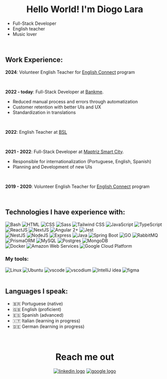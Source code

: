 <h1 align="center">Hello World! I'm Diogo Lara</h1>

- Full-Stack Developer
- English teacher
- Music lover 

<br/>

## Work Experience:

**2024**: Volunteer English Teacher for [English Connect](https://www.englishconnect.org/) program

<br/>

**2022 - today**: Full-Stack Developer at [Bankme](https://bankme.tech).
- Reduced manual process and errors through automatization
- Customer retention with better UIs and UX
- Standardization in translations

<br/>

**2022**: English Teacher at [BSL](https://www.bslidiomas.com.br/)

<br/>

**2021 - 2022**: Full-Stack Developer at [Maptriz Smart City](https://www.maptriz.com.br/contato/).
- Responsible for internationalization (Portuguese, English, Spanish)
- Planning and Development of new UIs

<br/>

**2019 - 2020**: Volunteer English Teacher for [English Connect](https://www.englishconnect.org/) program

<br/>

## Technologies I have experience with:

<div>
  <img src="https://skillicons.dev/icons?i=bash" title="Bash" />
  <img src="https://skillicons.dev/icons?i=html" title="HTML"/>
  <img src="https://skillicons.dev/icons?i=css" title="CSS"/>
  <img src="https://skillicons.dev/icons?i=sass" title="Sass" />
  <img src="https://skillicons.dev/icons?i=tailwindcss" title="Tailwind CSS" />
  <img src="https://skillicons.dev/icons?i=js" title="JavaScript" />
  <img src="https://skillicons.dev/icons?i=ts" title="TypeScript" />
  <img src="https://skillicons.dev/icons?i=react" title="ReactJS" />
  <img src="https://skillicons.dev/icons?i=next" title="NextJS" />
  <img src="https://skillicons.dev/icons?i=angular" title="Angular 2+" />
  <img src="https://skillicons.dev/icons?i=jest" title="Jest" />
</div>
<div>
  <img src="https://skillicons.dev/icons?i=nest" title="NestJS" />
  <img src="https://skillicons.dev/icons?i=nodejs" title="NodeJS" />
  <img src="https://skillicons.dev/icons?i=express" title="Express" />
  <img src="https://skillicons.dev/icons?i=java" title="Java" />
  <img src="https://skillicons.dev/icons?i=spring" title="Spring Boot" />
  <img src="https://skillicons.dev/icons?i=go" title="GO" />
  <img src="https://skillicons.dev/icons?i=rabbitmq" title="RabbitMQ" />
  <img src="https://skillicons.dev/icons?i=prisma" title="PrismaORM" />
  <img src="https://skillicons.dev/icons?i=mysql" title="MySQL" />
  <img src="https://skillicons.dev/icons?i=postgres" title="Postgres" />
  <img src="https://skillicons.dev/icons?i=mongodb" title="MongoDB" />
</div>
<div>
  <img src="https://skillicons.dev/icons?i=docker" title="Docker" />
  <img src="https://skillicons.dev/icons?i=aws" title="Amazon Web Services" />
  <img src="https://skillicons.dev/icons?i=gcp" title="Google Cloud Platform" />
</div>

### My tools:

<div>
  <img src="https://skillicons.dev/icons?i=linux" title="Linux"/>
  <img src="https://skillicons.dev/icons?i=ubuntu" title="Ubuntu"/>
  <img src="https://skillicons.dev/icons?i=vscode" title="vscode"/>
  <img src="https://skillicons.dev/icons?i=vscodium" title="vscodium"/>
  <img src="https://skillicons.dev/icons?i=idea" title="IntelliJ idea"/>
  <img src="https://skillicons.dev/icons?i=figma" title="figma"/>
</div>

<br/>

## Languages I speak:

- 🇧🇷 Portuguese (native)
- 🇬🇧 English (proficient)
- 🇪🇸 Spanish (advanced)
- 🇮🇹 Italian (learning in progress)
- 🇩🇪 German (learning in progress)


<br/>

<h1 align="center">Reach me out</h1>

<div align="center">
  <a href="https://linkedin.com/in/diogo-lara" target="_blank"><img src="https://skillicons.dev/icons?i=linkedin" alt="linkedin logo" /></a>
  <a href="mailto:diogo.lara.dev@gmail.com" target="_blank"><img src="https://skillicons.dev/icons?i=gmail" alt="google logo" /></a>
</div>
